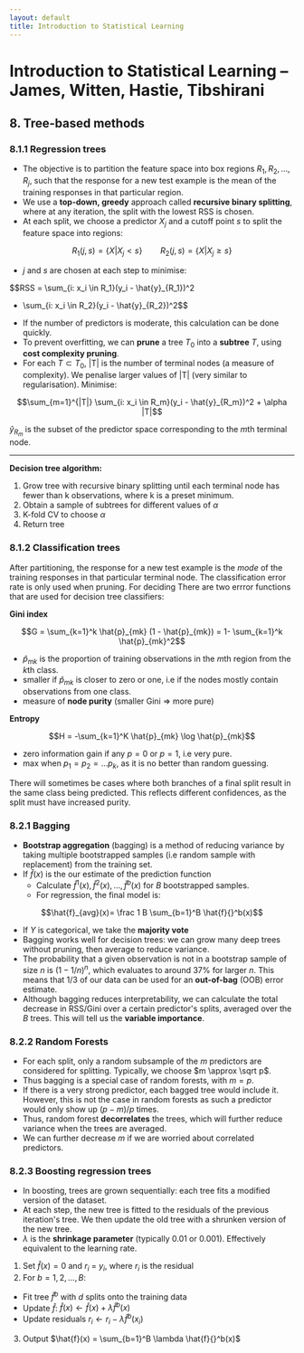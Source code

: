 ```yaml
---
layout: default
title: Introduction to Statistical Learning
---
```


# Introduction to Statistical Learning – James, Witten, Hastie, Tibshirani


## 8. Tree-based methods

### 8.1.1 Regression trees

- The objective is to partition the feature space into box regions $R_1, R_2, \ldots, R_j$, such that the response for a new test example is the mean of the training responses in that particular region. 
- We use a **top-down, greedy** approach called **recursive binary splitting**, where at any iteration, the split with the lowest RSS is chosen.
- At each split, we choose a predictor $X_j$ and a cutoff point *s* to split the feature space into regions:

$$ R_1(j, s) = \left\{X | X_j <s\right\} \qquad 
R_2(j,s) = \left\{X | X_j \geq s\right\}$$

- *j* and *s* are chosen at each step to minimise:

$$RSS = \sum_{i: x_i \in R_1}(y_i - \hat{y}_{R_1})^2 
+ \sum_{i: x_i \in R_2}(y_i - \hat{y}_{R_2})^2$$

- If the number of predictors is moderate, this calculation can be done quickly. 
- To prevent overfitting, we can **prune** a tree $T_0$ into a **subtree** *T*, using **cost complexity pruning**. 
- For each $T \subset T_0$, |T| is the number of terminal nodes (a measure of complexity). We penalise larger values of |T| (very similar to regularisation). Minimise:

$$\sum_{m=1}^{|T|} \sum_{i: x_i \in R_m}(y_i - \hat{y}_{R_m})^2 + \alpha |T|$$

$\hat{y}_{R_m}$ is the subset of the predictor space corresponding to the *m*th terminal node. 

---

**Decision tree algorithm:**

1. Grow tree with recursive binary splitting until each terminal node has fewer than k observations, where k is a preset minimum.
2. Obtain a sample of subtrees for different values of $\alpha$
3. K-fold CV to choose $\alpha$
4. Return tree

### 8.1.2 Classification trees

After partitioning, the response for a new test example is the *mode* of the training responses in that particular terminal node.
The classification error rate is only used when pruning. For deciding  There are two errror functions that are used for decision tree classifiers: 

**Gini index**

$$G = \sum_{k=1}^k \hat{p}_{mk} (1 - \hat{p}_{mk}) = 1- \sum_{k=1}^k \hat{p}_{mk}^2$$

- $\hat{p}_{mk}$ is the proportion of training observations in the *m*th region from the *k*th class. 
- smaller if $\hat{p}_{mk}$ is closer to zero or one, i.e if the nodes mostly contain observations from one class. 
- measure of **node purity** (smaller Gini => more pure)

**Entropy**

$$H = -\sum_{k=1}^K \hat{p}_{mk} \log \hat{p}_{mk}$$

- zero information gain if any $p=0$ or $p=1$, i.e very pure. 
- max when $p_1 = p_2 = \ldots p_k$, as it is no better than random guessing. 


There will sometimes be cases where both branches of a final split result in the same class being predicted. This reflects different confidences, as the split must have increased purity. 

### 8.2.1 Bagging

- **Bootstrap aggregation** (bagging) is a method of reducing variance by taking multiple bootstrapped samples (i.e random sample with replacement) from the training set. 
- If $\hat{f}(x)$ is the our estimate of the prediction function
    - Calculate $\hat{f}{}^1(x), \hat{f}{}^2(x), \ldots, \hat{f}{}^b(x)$ for *B* bootstrapped samples. 
    - For regression, the final model is:

$$\hat{f}_{avg}(x)= \frac 1 B \sum_{b=1}^B \hat{f}{}^b(x)$$
    
- If *Y* is categorical, we take the **majority vote**
- Bagging works well for decision trees: we can grow many deep trees without pruning, then average to reduce variance. 
- The probability that a given observation is not in a bootstrap sample of size *n* is $(1-1/n)^n$, which evaluates to around 37% for larger *n*. This means that 1/3 of our data can be used for an **out-of-bag** (OOB) error estimate. 
- Although bagging reduces interpretability, we can calculate the total decrease in RSS/Gini over a certain predictor's splits, averaged over the *B* trees. This will tell us the **variable importance**. 


### 8.2.2 Random Forests

- For each split, only a random subsample of the *m* predictors are considered for splitting. Typically, we choose $m \approx \sqrt p$. 
- Thus bagging is a special case of random forests, with $m=p$. 
- If there is a very strong predictor, each bagged tree would include it. However, this is not the case in random forests as such a predictor would only show up $(p-m)/p$ times. 
- Thus, random forest **decorrelates** the trees, which will further reduce variance when the trees are averaged. 
- We can further decrease *m* if we are worried about correlated predictors. 

### 8.2.3 Boosting regression trees

- In boosting, trees are grown sequentially: each tree fits a modified version of the dataset. 
- At each step, the new tree is fitted to the residuals of the previous iteration's tree. We then update the old tree with a shrunken version of the new tree. 
- $\lambda$ is the **shrinkage parameter** (typically 0.01 or 0.001). Effectively equivalent to the learning rate. 

1. Set $\hat{f}(x) =0$ and $r_i$ = $y_i$, where $r_i$ is the residual
2. For $b = 1,2,\ldots,B$: 
- Fit tree $\hat{f}{}^b$ with $d$ splits onto the training data
- Update $\hat{f}$: $\hat{f}(x) \leftarrow \hat{f}(x) + \lambda \hat{f}{}^b(x)$
- Update residuals $r_i \leftarrow r_i - \lambda \hat{f}{}^b(x_i)$
3. Output $\hat{f}(x) = \sum_{b=1}^B \lambda \hat{f}{}^b(x)$
